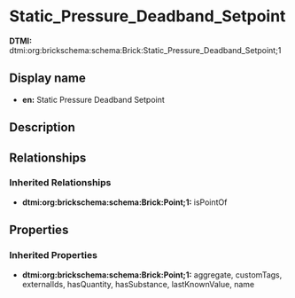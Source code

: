 # Static_Pressure_Deadband_Setpoint
**DTMI:** dtmi:org:brickschema:schema:Brick:Static_Pressure_Deadband_Setpoint;1
## Display name
- **en:** Static Pressure Deadband Setpoint
## Description
## Relationships
### Inherited Relationships
* **dtmi:org:brickschema:schema:Brick:Point;1:** isPointOf
## Properties
### Inherited Properties
* **dtmi:org:brickschema:schema:Brick:Point;1:** aggregate, customTags, externalIds, hasQuantity, hasSubstance, lastKnownValue, name
